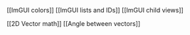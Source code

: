 [[ImGUI colors]]
[[ImGUI lists and IDs]]
[[ImGUI child views]]

[[2D Vector math]]
[[Angle between vectors]]